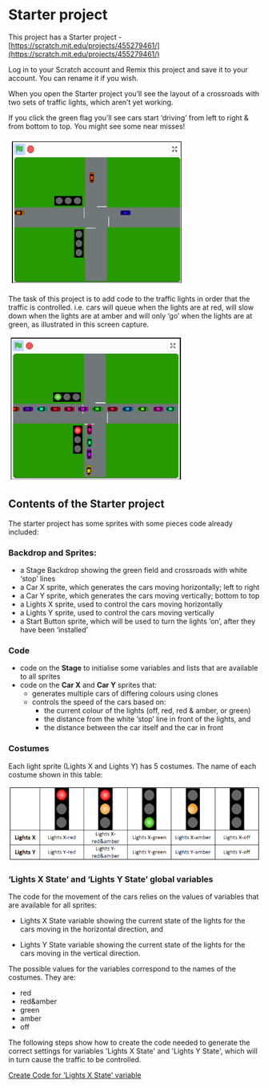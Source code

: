 # Starter project

This project has a Starter project - [https://scratch.mit.edu/projects/455279461/](https://scratch.mit.edu/projects/455279461/)

Log in to your Scratch account and Remix this project and save it to your account. You can rename it if you wish.

When you open the Starter project you’ll see the layout of a crossroads with two sets of traffic lights, which aren’t yet working.

If you click the green flag you’ll see cars start ‘driving’ from left to right & from bottom to top. You might see some near misses!

![road static](starter01.png "starter01")

The task of this project is to add code to the traffic lights in order that the traffic is controlled. i.e. cars will queue when the lights are at red, will slow down when the lights are at amber and will only ‘go’ when the lights are at green, as illustrated in this screen capture.

![controlled traffic](starter02.png "starter02")

## Contents of the Starter project

The starter project has some sprites with some pieces code already included:

### Backdrop and Sprites:

* a Stage Backdrop showing the green field and crossroads with white ‘stop’ lines
* a Car X sprite, which generates the cars moving horizontally; left to right
* a Car Y sprite, which generates the cars moving vertically; bottom to top
* a Lights X sprite, used to control the cars moving horizontally
* a Lights Y sprite, used to control the cars moving vertically
* a Start Button sprite, which will be used to turn the lights ‘on’, after they have been ‘installed’

### Code

* code on the **Stage** to initialise some variables and lists that are available to all sprites
* code on the **Car X** and **Car Y** sprites that:
  * generates multiple cars of differing colours using clones
  * controls the speed of the cars based on:
    * the current colour of the lights (off, red, red & amber, or green)
    * the distance from the white ‘stop’ line in front of the lights, and
    * the distance between the car itself and the car in front

### Costumes

Each light sprite (Lights X and Lights Y) has 5 costumes. The name of each costume shown in this table:

![traffic light costumes](starter03.png "starter03")

### ‘Lights X State’ and ‘Lights Y State’ global variables

The code for the movement of the cars relies on the values of variables that are available for all sprites:

* Lights X State variable showing the current state of the lights for the cars moving in the horizontal direction, and

* Lights Y State variable showing the current state of the lights for the cars moving in the vertical direction.

The possible values for the variables correspond to the names of the costumes. They are:
* red
* red&amber
* green
* amber
* off

The following steps show how to create the code needed to generate the correct settings for variables 'Lights X State' and 'Lights Y State', which will in turn cause the traffic to be controlled.

[Create Code for 'Lights X State' variable](../02-LightsXState/README.md)
